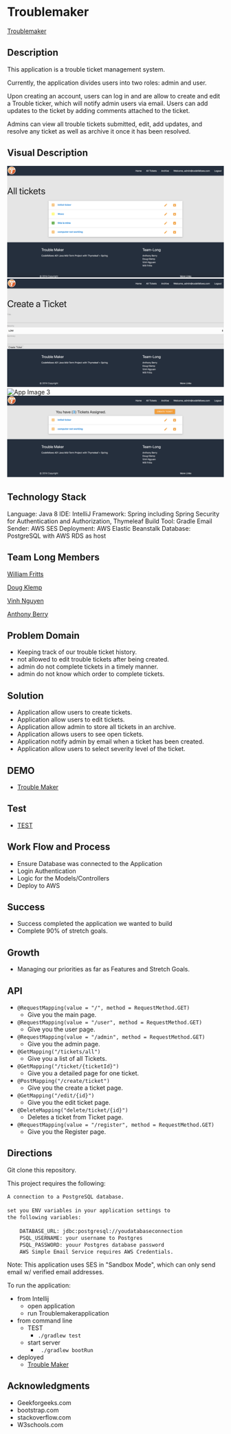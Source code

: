 # Troublemaker

[Troublemaker](http://troublemaker.us-west-2.elasticbeanstalk.com/)

## Description

This application is a trouble ticket management system.

Currently, the application divides users into two roles: admin and user.

Upon creating an account, users can log in and are allow to create and edit a Trouble ticker, which will notify admin users via email.
Users can add updates to the ticket by adding comments attached to the ticket.

Admins can view all trouble tickets submitted, edit, add updates, and resolve any ticket as well as archive it once it has been resolved.

## Visual Description
![App Image 1](./src/main/resources/static/AppDemoImg/AllTickets.png)
![App Image 2](./src/main/resources/static/AppDemoImg/CreatedTicket.png)
![App Image 3](./src/main/resources/static/AppDemoImg/homepage.png)
![App Image 4](./src/main/resources/static/AppDemoImg/yourTickets.png)

## Technology Stack

Language: Java 8
IDE: IntelliJ
Framework: Spring including Spring Security for Authentication and Authorization, Thymeleaf
Build Tool: Gradle
Email Sender: AWS SES
Deployment: AWS Elastic Beanstalk
Database: PostgreSQL with AWS RDS as host

## Team Long Members

[William Fritts](https://github.com/wafman)

[Doug Klemp](https://github.com/idothestamping)

[Vinh Nguyen](https://github.com/nguyenvinh2)

[Anthony Berry](https://github.com/Antberry)

## Problem Domain
- Keeping track of our trouble ticket history.
- not allowed to edit trouble tickets after being created.
- admin do not complete tickets in a timely manner.
- admin do not know which order to complete tickets.

## Solution
- Application allow users to create tickets.
- Application allow users to edit tickets.
- Application allow admin to store all tickets in an archive.
- Application allows users to see open tickets.
- Application notify admin by email when a ticket has been created.
- Application allow users to select severity level of the ticket.


## DEMO
- [Trouble Maker](http://troublemaker.us-west-2.elasticbeanstalk.com/login)

## Test
- [TEST](./src/test/java/com/teamLong/java401d/midterm/troublemaker/TroublemakerApplicationTests.java)

## Work Flow and Process
- Ensure Database was connected to the Application
- Login Authentication
- Logic for the Models/Controllers
- Deploy to AWS

## Success
- Success completed the application we wanted to build
- Complete 90% of stretch goals.

## Growth
- Managing our priorities as far as Features and Stretch Goals.

## API
- ```@RequestMapping(value = "/", method = RequestMethod.GET)```
    - Give you the main page.
- ```@RequestMapping(value = "/user", method = RequestMethod.GET)```
    - Give you the user page.
- ```@RequestMapping(value = "/admin", method = RequestMethod.GET)```
    - Give you the admin page.
- ```@GetMapping("/tickets/all")```
    - Give you a list of all Tickets.
- ```@GetMapping("/ticket/{ticketId}")```
    - Give you a detailed page for one ticket.
- ```@PostMapping("/create/ticket")```
    - Give you the create a ticket page.
- ```@GetMapping("/edit/{id}")```
    - Give you the edit ticket page.
- ```@DeleteMapping("delete/ticket/{id}")```
    - Deletes a ticket from Ticket page.
- ```@RequestMapping(value = "/register", method = RequestMethod.GET)```
    - Give you the Register page.

## Directions

Git clone this repository.

This project requires the following:

    A connection to a PostgreSQL database.

    set you ENV variables in your application settings to
    the following variables:

        DATABASE_URL: jdbc:postgresql://youdatabaseconnection
        PSQL_USERNAME: your username to Postgres
        PSQL_PASSWORD: youur Postgres database password
        AWS Simple Email Service requires AWS Credentials.

Note: This application uses SES in "Sandbox Mode", which can only send email w/ verified email addresses.

To run the application:

- from Intellij
    - open application
    - run Troublemakerapplication
- from command line
    - TEST
        - ```./gradlew test```
    - start server
        - ``` ./gradlew bootRun```
- deployed
    - [Trouble Maker](http://troublemaker.us-west-2.elasticbeanstalk.com/login)

## Acknowledgments
- Geekforgeeks.com
- bootstrap.com
- stackoverflow.com
- W3schools.com



